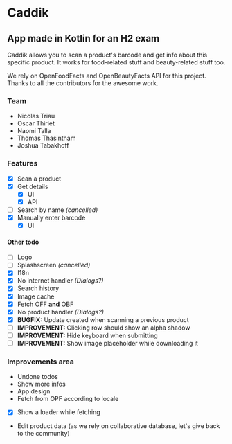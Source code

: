 # Caddik
## App made in Kotlin for an H2 exam

Caddik allows you to scan a product's barcode and get info about this specific product. It works for food-related stuff and beauty-related stuff too.

We rely on OpenFoodFacts and OpenBeautyFacts API for this project. Thanks to all the contributors for the awesome work.

### Team

- Nicolas Triau
- Oscar Thiriet
- Naomi Talla
- Thomas Thasintham
- Joshua Tabakhoff

### Features
- [x] Scan a product
- [x] Get details
  - [x] UI
  - [x] API
- [ ] Search by name _(cancelled)_
- [x] Manually enter barcode
  - [x] UI

#### Other todo
- [ ] Logo
- [ ] Splashscreen _(cancelled)_
- [x] I18n
- [x] No internet handler _(Dialogs?)_
- [x] Search history
- [x] Image cache
- [x] Fetch OFF **and** OBF
- [x] No product handler  _(Dialogs?)_
- [x] **BUGFIX:** Update created when scanning a previous product
- [ ] **IMPROVEMENT:** Clicking row should show an alpha shadow
- [ ] **IMPROVEMENT:** Hide keyboard when submitting
- [ ] **IMPROVEMENT:** Show image placeholder while downloading it

### Improvements area
- Undone todos
- Show more infos
- App design
- Fetch from OPF according to locale
- [x] Show a loader while fetching
- Edit product data (as we rely on collaborative database, let's give back to the community)
